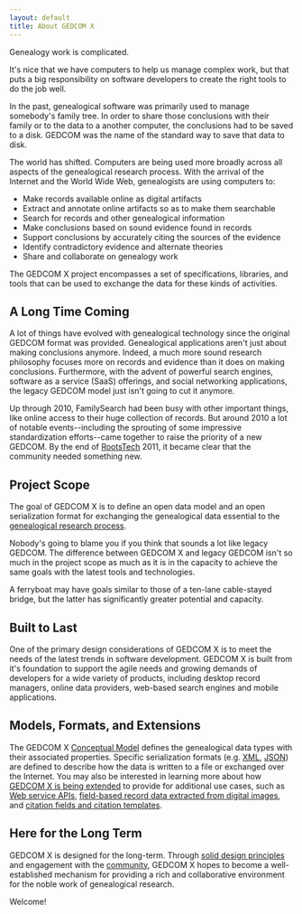 ```yaml
---
layout: default
title: About GEDCOM X
---
```


Genealogy work is complicated.

It's nice that we have computers to help us manage complex work, but that puts a big responsibility
on software developers to create the right tools to do the job well.

In the past, genealogical software was primarily used to manage somebody's family tree. In order to
share those conclusions with their family or to the data to a another computer, the conclusions
had to be saved to a disk. GEDCOM was the name of the standard way to save that data to disk.

The world has shifted. Computers are being used more broadly across all aspects of the genealogical
research process. With the arrival of the Internet and the World Wide Web, genealogists are using
computers to:

* Make records available online as digital artifacts
* Extract and annotate online artifacts so as to make them searchable
* Search for records and other genealogical information
* Make conclusions based on sound evidence found in records
* Support conclusions by accurately citing the sources of the evidence
* Identify contradictory evidence and alternate theories
* Share and collaborate on genealogy work

The GEDCOM X project encompasses a set of specifications, libraries, and tools that can be used to
exchange the data for these kinds of activities.

A Long Time Coming
------------------

A lot of things have evolved with genealogical technology since the original GEDCOM format
was provided. Genealogical applications aren't just about making conclusions anymore. Indeed,
a much more sound research philosophy focuses more on records and evidence than it does
on making conclusions. Furthermore, with the advent of powerful search engines, software as a
service (SaaS) offerings, and social networking applications, the legacy GEDCOM model just isn't
going to cut it anymore.

Up through 2010, FamilySearch had been busy with other important things, like online access to their
huge collection of records. But around 2010 a lot of notable events--including the sprouting of some
impressive standardization efforts--came together to raise the priority of a new GEDCOM. By the end of
[RootsTech](http://rootstech.org/) 2011, it became clear that the community needed something new.

Project Scope
-------------

The goal of GEDCOM X is to define an open data model and an open serialization format for exchanging the
genealogical data essential to the [genealogical research process](GEDCOM-X-and-the-Genealogical-Research-Process.html).

Nobody's going to blame you if you think that sounds a lot like legacy GEDCOM. The difference
between GEDCOM X and legacy GEDCOM isn't so much in the project scope as much as it is in the capacity to
achieve the same goals with the latest tools and technologies.

A ferryboat may have goals similar to those of a ten-lane cable-stayed bridge, but the latter has
significantly greater potential and capacity.

Built to Last
-------------

One of the primary design considerations of GEDCOM X is to meet the needs of the latest trends in
software development. GEDCOM X is built from it's foundation to support the agile needs and growing demands of
developers for a wide variety of products, including desktop record managers, online data providers, web-based
search engines and mobile applications.

Models, Formats, and Extensions
-------------------------------

The GEDCOM X [Conceptual Model](https://github.com/FamilySearch/gedcomx/blob/master/specifications/conceptual-model-specification.md)
defines the genealogical data types with their associated properties. Specific serialization formats (e.g.
[XML](https://github.com/FamilySearch/gedcomx/blob/master/specifications/xml-format-specification.md),
[JSON](https://github.com/FamilySearch/gedcomx/blob/master/specifications/json-format-specification.md)) are defined to describe
how the data is written to a file or exchanged over the Internet. You may also be interested in learning more about
how [GEDCOM X is being extended](Extensions.html) to provide for additional use cases, such as [Web service APIs](https://github.com/FamilySearch/gedcomx-rs),
[field-based record data extracted from digital images](https://github.com/FamilySearch/gedcomx-record), and
[citation fields and citation templates](https://github.com/FamilySearch/gedcomx-citation).

Here for the Long Term
----------------------

GEDCOM X is designed for the long-term. Through [solid design principles](http://en.wikipedia.org/wiki/Solid_%28object-oriented_design%29)
and engagement with the [community](Community.html), GEDCOM X hopes to become a well-established mechanism for providing a
rich and collaborative environment for the noble work of genealogical research.

Welcome!